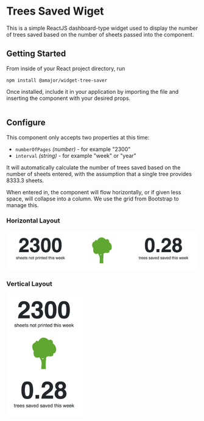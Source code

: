 # Trees Saved Wiget

This is a simple ReactJS dashboard-type widget used to display the number of
trees saved based on the number of sheets passed into the component.

## Getting Started

From inside of your React project directory, run

```script
npm install @amajor/widget-tree-saver
```

Once installed, include it in your application by importing the file and
inserting the component with your desired props.

```js

```

## Configure

This component only accepts two properties at this time:

* `numberOfPages` _(number)_ - for example "2300"
* `interval` _(string)_ - for example "week" or "year"

It will automatically calculate the number of trees saved based on the number of
sheets entered, with the assumption that a single tree provides 8333.3 sheets.

When entered in, the component will flow horizontally, or if given less space,
will collapse into a column. We use the grid from Bootstrap to manage this.

### Horizontal Layout

<img src="https://github.com/amajor/widget-tree-saver/blob/master/docs/images/horizontal.png" title="Horizontal Layout" />

### Vertical Layout

<img src="https://github.com/amajor/widget-tree-saver/blob/master/docs/images/vertical.png" title="Vertical Layout" width="200px" />
